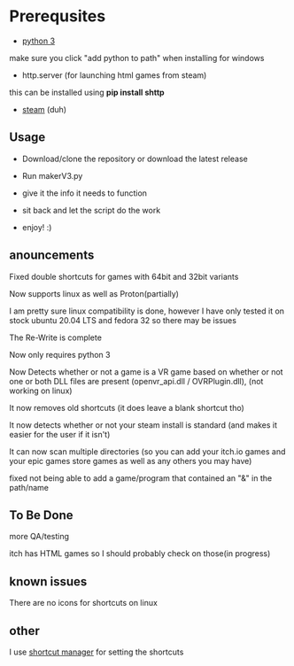 # Prerequsites #

* [python 3](https://www.python.org/ftp/python/3.8.2/python-3.8.2.exe)

make sure you click "add python to path" when installing for windows

* http.server (for launching html games from steam)

this can be installed using  **pip install shttp**

* [steam](https://store.steampowered.com/)
      (duh)

## Usage ##

* Download/clone the repository or download the latest release

* Run makerV3.py

* give it the info it needs to function

* sit back and let the script do the work

* enjoy! :)

## anouncements ##

Fixed double shortcuts for games with 64bit and 32bit variants

Now supports linux as well as Proton(partially)

I am pretty sure linux compatibility is done, however I have only tested it on stock ubuntu 20.04 LTS and fedora 32 so there may be issues

The Re-Write is complete

Now only requires python 3

Now Detects whether or not a game is a VR game based on whether or not one or both DLL files are present (openvr_api.dll / OVRPlugin.dll), (not working on linux)

It now removes old shortcuts (it does leave a blank shortcut tho)

It now detects whether or not your steam install is standard (and makes it easier for the user if it isn't)

It can now scan multiple directories (so you can add your itch.io games and your epic games store games as well as any others you may have)

fixed not being able to add a game/program that contained an "&" in the path/name

## To Be Done ##

more QA/testing

itch has HTML games so I should probably check on those(in progress)

## known issues ##

There are no icons for shortcuts on linux

## other ##

I use [shortcut manager](https://github.com/CorporalQuesadilla/Steam-Shortcut-Manager) for setting the shortcuts
